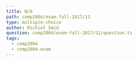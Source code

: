 ```yaml
---
title: N/A
path: comp2804/exam-fall-2017/11
type: multiple-choice
author: Michiel Smid
question: comp2804/exam-fall-2017/11/question.ts
tags:
  - comp2804
  - comp2804-exam
---
```

